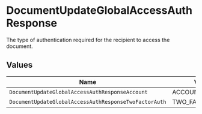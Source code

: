 # DocumentUpdateGlobalAccessAuthResponse

The type of authentication required for the recipient to access the document.


## Values

| Name                                                  | Value                                                 |
| ----------------------------------------------------- | ----------------------------------------------------- |
| `DocumentUpdateGlobalAccessAuthResponseAccount`       | ACCOUNT                                               |
| `DocumentUpdateGlobalAccessAuthResponseTwoFactorAuth` | TWO_FACTOR_AUTH                                       |